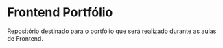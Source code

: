 # Frontend Portfólio

Repositório destinado para o portfólio que será realizado durante as aulas de Frontend.
